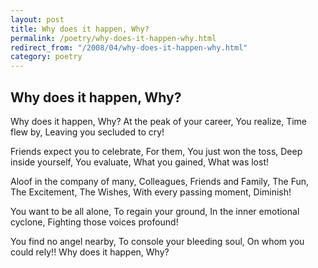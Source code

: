 ```yaml
---
layout: post
title: Why does it happen, Why?
permalink: /poetry/why-does-it-happen-why.html
redirect_from: "/2008/04/why-does-it-happen-why.html"
category: poetry
---
```


Why does it happen, Why?
------------------------

Why does it happen, Why?
At the peak of your career,
You realize, Time flew by,
Leaving you secluded to cry!

Friends expect you to celebrate,
For them, You just won the toss,
Deep inside yourself, You evaluate,
What you gained, What was lost!

Aloof in the company of many,
Colleagues, Friends and Family,
The Fun, The Excitement, The Wishes,
With every passing moment, Diminish!

You want to be all alone,
To regain your ground,
In the inner emotional cyclone,
Fighting those voices profound!

You find no angel nearby,
To console your bleeding soul,
On whom you could rely!!
Why does it happen, Why?
